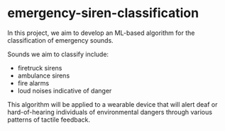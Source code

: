 # emergency-siren-classification

In this project, we aim to develop an ML-based algorithm for the classification of emergency sounds. 

 Sounds we aim to classify include: 
 - firetruck sirens
 - ambulance sirens
 - fire alarms
 - loud noises indicative of danger

This algorithm will be applied to a wearable device that will alert deaf or hard-of-hearing individuals of environmental dangers through various patterns of tactile feedback.
